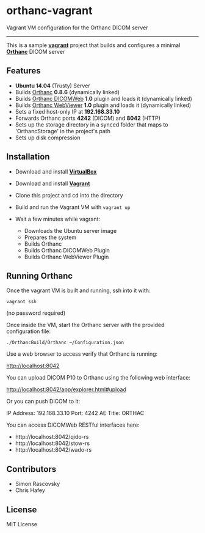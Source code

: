 # orthanc-vagrant
Vagrant VM configuration for the Orthanc DICOM server

---

This is a sample **[vagrant](https://www.vagrantup.com/)** project that builds and configures a minimal **[Orthanc](http://www.orthanc-server.com/)** DICOM server


## Features

- **Ubuntu 14.04** (Trusty) Server
- Builds [Orthanc](http://www.orthanc-server.com/) **0.8.6** (dynamically linked)
- Builds [Orthanc DICOMWeb](https://bitbucket.org/sjodogne/orthanc-dicomweb/overview) **1.0** plugin and loads it (dynamically linked)
- Builds [Orthanc WebViewer](https://code.google.com/p/orthanc-webviewer/) **1.0** plugin and loads it (dynamically linked)
- Sets a fixed host-only IP at **192.168.33.10**
- Forwards Orthanc ports **4242** (DICOM) and **8042** (HTTP)
- Sets up the storage directory in a synced folder that maps to 'OrthancStorage' in the project's path
- Sets up disk compression

## Installation

- Download and install **[VirtualBox](https://www.virtualbox.org/wiki/Downloads)**
- Download and install **[Vagrant](http://www.vagrantup.com/downloads.html)**

- Clone this project and cd into the directory
- Build and run the Vagrant VM with `vagrant up`
- Wait a few minutes while vagrant:
	- Downloads the Ubuntu server image
	- Prepares the system
	- Builds Orthanc
	- Builds Orthanc DICOMWeb Plugin
	- Builds Orthanc WebViewer Plugin


## Running Orthanc

Once the vagrant VM is built and running, ssh into it with:

	vagrant ssh
	
(no password required)
	
Once inside the VM, start the Orthanc server with the provided configuration file:

	./OrthancBuild/Orthanc ~/Configuration.json

Use a web browser to access verify that Orthanc is running:

[http://localhost:8042](http://localhost:8042)

You can upload DICOM P10 to Orthanc using the following web interface:

[http://localhost:8042/app/explorer.html#upload](http://localhost:8042/app/explorer.html#upload)

Or you can push DICOM to it:

IP Address: 192.168.33.10
Port: 4242
AE Title: ORTHAC

You can access DICOMWeb RESTful interfaces here:

- http://localhost:8042/qido-rs
- http://localhost:8042/stow-rs
- http://localhost:8042/wado-rs

## Contributors

- Simon Rascovsky
- Chris Hafey

## License

MIT License
